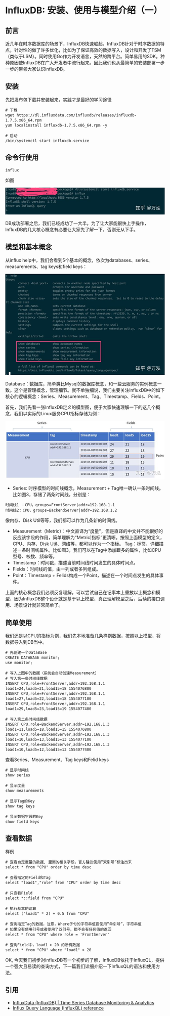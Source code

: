# InfluxDB: 安装、使用与模型介绍（一）

## 前言

近几年在时序数据库的场景下，InfluxDB快速崛起，InfluxDB针对于时序数据的特点，针对性的做了许多优化，比如为了保证高效的数据写入，设计和开发了TSM（类似于LSM）。同时使用Go作为开发语言，天然的跨平台。简单易用的SDK。种种原因使InfluxDB在广大开发者中流行起来。因此我们也从最简单的安装部署一步一步的带领大家认识InfluxDB。

## 安装

先把发布包下载并安装起来，实践才是最好的学习途径

```
# 下载
wget https://dl.influxdata.com/influxdb/releases/influxdb-1.7.5.x86_64.rpm
yum localinstall influxdb-1.7.5.x86_64.rpm -y

# 启动
/bin/systemctl start influxdb.service
```

## 命令行使用

```
influx
```

如图

![图一](img/influxdb_install_use_and_introduce.md.1.jpg)

DB成功部署之后，我们已经成功了一大半。为了让大家能很快上手操作，InfluxDB的几大核心概念有必要让大家先了解一下，否则无从下手。

## 模型和基本概念

从influx help中，我们会看到5个基本的概念，依次为databases、series、measurements、tag keys和field keys：

![图二](img/influxdb_install_use_and_introduce.md.2.jpg)

Database：数据库，简单类比Mysql的数据库概念，和一些云服务的实例概念一致。这个是管理概念，管理细节。就不单独细说，我们主要关注InfluxDB中的如下核心的逻辑概念：Series、Measurement、Tag、Timestamp、Fields、Point。

首先，我们先看一张InfluxDB定义的模型图，便于大家快速理解一下的这几个概念，我们以实际的Linux服务CPU指标存储为例：

![图三](img/influxdb_install_use_and_introduce.md.3.jpg)

- Series: 时序模型的时间线概念，Measurement + Tag唯一确认一条时间线。比如图3，存储了两条时间线，分别是：

```
时间线1 ：CPU，groups=FrontServer|addr=192.168.1.1
时间线2：CPU，groups=BackendServer|addr=192.168.1.2
```

像内存、Disk Util等等，我们都可以作为几条新的时间线。

- Measurement（Metric）：中文直译为“度量”，但是直译的中文并不能很好的反应该字段的作用，简单理解为“Metric|指标”更清晰。按照上面模型的定义，CPU、内存、Disk Util、网络等，都可以作为一个指标。
Tag：标签，详细描述一条时间线属性。比如图3，我们可以在Tag中添加跟多的属性，比如CPU型号、核数、频率等。
- Timestamp：时间戳，描述当前时间线时间发生的具体时间点。
- Fields：时间线的值，由一列或者多列组成。
- Point：Timestamp + Felids构成一个Point，描述在一个时间点发生的具体事件。

上面的核心概念我们必须反复理解，可以尝试自己在记事本上重放以上概念和模型，因为InfluxDB整个设计就是基于以上模型，真正理解模型之后，后续的接口调用、场景设计就非常简单了。

## 简单使用

我们还是以CPU的指标为例，我们先本地准备几条样例数据，按照以上模型，将数据导入到DB当中。

```
# 先创建一个DataBase
CREATE DATABASE monitor;
use monitor;

# 写入上图中的数据（系统会自动创建Measurement）
# 写入第一条时间线数据
INSERT CPU,role=FrontServer,addr=192.168.1.1 load1=24,load5=21,load15=18 1554076800
INSERT CPU,role=FrontServer,addr=192.168.1.1 load1=27,load5=22,load15=18 1554077100
INSERT CPU,role=FrontServer,addr=192.168.1.1 load1=29,load5=23,load15=19 1554077400

# 写入第二条时间线数据
INSERT CPU,role=BackendServer,addr=192.168.1.3 load1=11,load5=18,load15=15 1554076800
INSERT CPU,role=BackendServer,addr=192.168.1.3 load1=10,load5=13,load15=13 1554077100
INSERT CPU,role=BackendServer,addr=192.168.1.3 load1=10,load5=12,load15=13 1554077400
```

查看Series、Measurement、Tag keys和Felid keys

```
# 显示时间线
show series 

# 显示度量
show measurements

# 显示Tag的Key
show tag keys

# 显示数据字段的Key
show field keys
```

## 查看数据

样例

```
# 查看自定度量的数据, 里面的相关字段，官方建议使用“双引号”标注出来
select * from "CPU" order by time desc

# 查看指定的Field和Tag
select "load1","role" from "CPU" order by time desc

# 只查看Field
select *::field from "CPU" 

# 执行基本的运算
select ("load1" * 2) + 0.5 from "CPU"

# 查询指定Tag的数据，注意，Where子句的字符串值要使用“单引号”，字符串值
# 如果没有使用引号或者使用了双引号，都不会有任何值的返回
select * from "CPU" where role = 'FrontServer'

# 查询Field中，load1 > 20 的所有数据
select * from "CPU" where "load1" > 20
```

OK, 今天我们初步对InfluxDB有一个初步的了解，InfluxDB依托于InfluxQL，提供一个强大且易读的查询方式，下一篇我们详细介绍一下InfluxQL的语法和使用方法。

## 引用

- [InfluxData (InfluxDB) | Time Series Database Monitoring & Analytics](https://link.zhihu.com/?target=https%3A//www.influxdata.com/)
- [Influx Query Language (InfluxQL) reference](https://link.zhihu.com/?target=https%3A//docs.influxdata.com/influxdb/v1.7/query_language/spec/)

